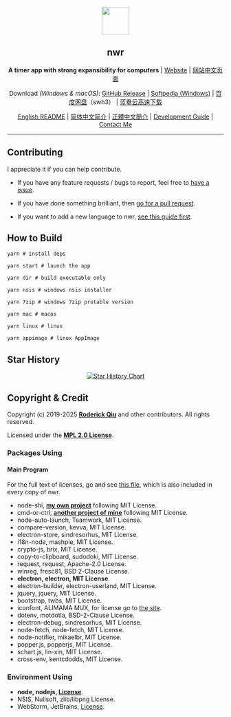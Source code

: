 <p align="center"><img src="https://i.loli.net/2020/01/27/bOvLlYmT7dQFRjr.png"
        width="64px" /></p>

<h2 align="center">nwr</h2>

<p align="center">
    <b>A timer app with strong expansibility for computers</b> | <a href="https://getwnr.com/">Website</a> | <a href="https://getwnr.com/zh/">网站中文页面</a>
</p>

<p align="center">
    Download <i>(Windows & macOS)</i>: <a href="https://github.com/RoderickQiu/nwr/releases">GitHub Release</a> | <a
        href="https://www.softpedia.com/get/Desktop-Enhancements/Clocks-Time-Management/nwr.shtml">Softpedia
        (Windows)</a> | <a href="https://pan.baidu.com/s/1PDpnEkf-zKQKQIhUTO0ubQ">百度网盘</a>（swh3） | <a href="https://scris.lanzoui.com/b01n0tb4j">蓝奏云高速下载</a>
</p>

<p align="center">
    <a href="https://github.com/RoderickQiu/nwr/blob/master/README.md">English README</a> | <a href="https://github.com/RoderickQiu/nwr/blob/master/README.zh-CN.md">简体中文简介</a> | <a href="https://github.com/RoderickQiu/nwr/blob/master/README.zh-TW.md">正體中文簡介</a> | <a href="https://github.com/RoderickQiu/nwr/blob/master/DEVELOPMENT_GUIDE.md">Development Guide</a> | <a href="mailto:scrisqiu@hotmail.com">Contact Me</a>
</p>

---

## Contributing

I appreciate it if you can help contribute.

- If you have any feature requests / bugs to report, feel free
  to [have a issue](https://github.com/RoderickQiu/nwr/issues/new).

- If you have done something brilliant, then [go for a pull request](https://github.com/RoderickQiu/nwr/pulls).

- If you want to add a new language to
  nwr, [see this guide first](https://github.com/RoderickQiu/nwr/blob/master/locales/README.md).

## How to Build

```shell
yarn # install deps

yarn start # launch the app

yarn dir # build executable only

yarn nsis # windows nsis installer

yarn 7zip # windows 7zip protable version

yarn mac # macos

yarn linux # linux

yarn appimage # linux AppImage
```

## Star History

<p align="center">
    <a href="https://star-history.com/#RoderickQiu/nwr&Date">
     <picture>
       <source media="(prefers-color-scheme: dark)" srcset="https://api.star-history.com/svg?repos=RoderickQiu/nwr&type=Date&theme=dark" />
       <source media="(prefers-color-scheme: light)" srcset="https://api.star-history.com/svg?repos=RoderickQiu/nwr&type=Date" />
       <img alt="Star History Chart" src="https://api.star-history.com/svg?repos=RoderickQiu/nwr&type=Date" />
     </picture>
    </a>
</p>

## Copyright & Credit

Copyright (c) 2019-2025 **[Roderick Qiu](https://r-q.name)** and other contributors. All rights reserved.

Licensed under the **[MPL 2.0 License](https://github.com/RoderickQiu/nwr/blob/master/LICENSE)**.

### Packages Using

#### Main Program

For the full text of licenses, go and see [this file](https://github.com/RoderickQiu/nwr/blob/master/NOTICE.md), which
is also included in every copy of nwr.

- node-shi, [**my own project**](https://www.npmjs.com/package/node-shi) following MIT License.
- cmd-or-ctrl, [**another project of mine**](https://www.npmjs.com/package/cmd-or-ctrl) following MIT License.
- node-auto-launch, Teamwork, MIT License.
- compare-version, kevva, MIT License.
- electron-store, sindresorhus, MIT License.
- i18n-node, mashpie, MIT License.
- crypto-js, brix, MIT License.
- copy-to-clipboard, sudodoki, MIT License.
- request, request, Apache-2.0 License.
- winreg, fresc81, BSD 2-Clause License.
- **electron, electron, MIT License**.
- electron-builder, electron-userland, MIT License.
- jquery, jquery, MIT License.
- bootstrap, twbs, MIT License.
- iconfont, ALIMAMA MUX, for license go to [the site](https://www.iconfont.cn/).
- dotenv, motdotla, BSD-2-Clause License.
- electron-debug, sindresorhus, MIT License.
- node-fetch, node-fetch, MIT License.
- node-notifier, mikaelbr, MIT License.
- popper.js, popperjs, MIT License.
- schart.js, lin-xin, MIT License.
- cross-env, kentcdodds, MIT License.

### Environment Using

- **node, nodejs, [License](https://github.com/nodejs/node/blob/master/LICENSE)**.
- NSIS, Nullsoft, zlib/libpng License.
- WebStorm, JetBrains, [License](https://www.jetbrains.com/legal/#licensing).

